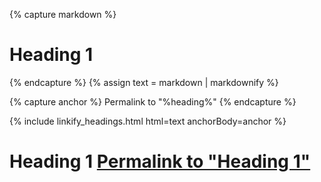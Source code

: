 ---
---

{% capture markdown %}
# Heading 1
{% endcapture %}
{% assign text = markdown | markdownify %}

{% capture anchor %}
    <span class="sr-only">Permalink to "%heading%"</span>
    <i class="fa fa-link" aria-hidden="true"></i>
{% endcapture %}

{% include linkify_headings.html html=text anchorBody=anchor %}

<!-- /// -->

<h1 id="heading-1">Heading 1 <a href="#heading-1">
    <span class="sr-only">Permalink to "Heading 1"</span>
    <i class="fa fa-link" aria-hidden="true"></i>
</a></h1>
